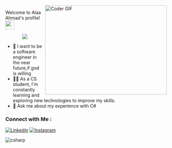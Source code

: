 <img align="right" src="https://media.giphy.com/media/SWoSkN6DxTszqIKEqv/giphy.gif" alt="Coder GIF" width="380" height="280">























 

  Welcome to Alaa Ahmad's profile!
  <img src="https://media.giphy.com/media/hvRJCLFzcasrR4ia7z/giphy.gif" width="28">
</h3>

<!-- Typing SVG by DenverCoder1 - https://github.com/DenverCoder1/readme-typing-svg -->
<p align="center">
  <a href="https://github.com/DenverCoder1/readme-typing-svg"><img src="https://readme-typing-svg.herokuapp.com/?lines=Software-Engineering%20Manager;Always%20learning%20new%20things&font=Fira%20Code&center=true&width=440&height=45&color=f75c7e&vCenter=true&size=22"></a>
</p> 

- 🏢 I want to be a software engineer in the  near future,if god is willing
- 👨‍💻 As a CS student, I'm constantly learning and exploring new technologies to improve my skills.
- 💬 Ask me about my experience with C#


### Connect with Me :

[![Linkedin](https://img.shields.io/badge/LinkedIn-0077B5?style=for-the-badge&logo=linkedin&logoColor=white
)](https:www.linkedin.com/in/alaaahmad003)
[![Instagram](https://img.shields.io/badge/Twitter-1DA1F2?style=for-the-badge&logo=twitter&logoColor=white)](https://instagram.com/alaa_ahmad003?utm_source=qr&igshid=MzNlNGNkZWQ4Mg==)



![csharp](https://img.shields.io/badge/-csharp-05122A?style=flat&logo=csharp)&nbsp;











































